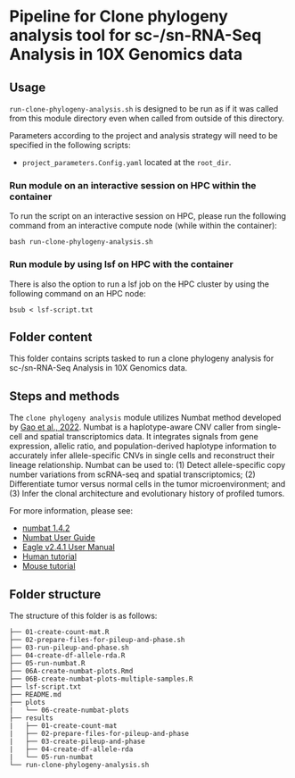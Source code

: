 # Pipeline for Clone phylogeny analysis tool for sc-/sn-RNA-Seq Analysis in 10X Genomics data

## Usage

`run-clone-phylogeny-analysis.sh` is designed to be run as if it was called from this module directory even when called from outside of this directory.

Parameters according to the project and analysis strategy will need to be specified in the following scripts:
- `project_parameters.Config.yaml` located at the `root_dir`.

### Run module on an interactive session on HPC within the container

To run the script on an interactive session on HPC, please run the following command from an interactive compute node (while within the container):

```
bash run-clone-phylogeny-analysis.sh
```

### Run module by using lsf on HPC with the container

There is also the option to run a lsf job on the HPC cluster by using the following command on an HPC node:

```
bsub < lsf-script.txt
```

## Folder content

This folder contains scripts tasked to run a clone phylogeny analysis for sc-/sn-RNA-Seq Analysis in 10X Genomics data. 

## Steps and methods

The `clone phylogeny analysis` module utilizes Numbat method developed by [Gao et al., 2022](https://www.nature.com/articles/s41587-022-01468-y). Numbat is a haplotype-aware CNV caller from single-cell and spatial transcriptomics data. It integrates signals from gene expression, allelic ratio, and population-derived haplotype information to accurately infer allele-specific CNVs in single cells and reconstruct their lineage relationship. Numbat can be used to: 
(1) Detect allele-specific copy number variations from scRNA-seq and spatial transcriptomics; 
(2) Differentiate tumor versus normal cells in the tumor microenvironment; and
(3) Infer the clonal architecture and evolutionary history of profiled tumors.

For more information, please see:

- [numbat 1.4.2](https://github.com/kharchenkolab/numbat)
- [Numbat User Guide](https://kharchenkolab.github.io/numbat/)
- [Eagle v2.4.1 User Manual](https://alkesgroup.broadinstitute.org/Eagle/)
- [Human tutorial](https://kharchenkolab.github.io/numbat/articles/numbat.html)
- [Mouse tutorial](https://kharchenkolab.github.io/numbat/articles/mouse.html)


## Folder structure 

The structure of this folder is as follows:

```
├── 01-create-count-mat.R
├── 02-prepare-files-for-pileup-and-phase.sh
├── 03-run-pileup-and-phase.sh
├── 04-create-df-allele-rda.R
├── 05-run-numbat.R
├── 06A-create-numbat-plots.Rmd
├── 06B-create-numbat-plots-multiple-samples.R
├── lsf-script.txt
├── README.md
├── plots
|   └── 06-create-numbat-plots
├── results
|   ├── 01-create-count-mat
|   ├── 02-prepare-files-for-pileup-and-phase
|   ├── 03-create-pileup-and-phase
|   ├── 04-create-df-allele-rda
|   └── 05-run-numbat
└── run-clone-phylogeny-analysis.sh
```

